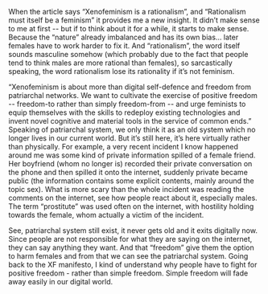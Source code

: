 When the article says “Xenofeminism is a rationalism”, and “Rationalism must 
itself be a feminism” it provides me a new insight. It didn’t make sense to me at first -- but if to think about it for a while, it starts to make sense. Because the “nature” already imbalanced and has its own bias… later females have to work harder to fix it. And “rationalism”, the word itself sounds masculine somehow (which probably due to the fact that people tend to think males are more rational than females), so sarcastically speaking, the word rationalism lose its rationality if it’s not feminism.

“Xenofeminism is about more than digital self-defence and freedom from patriarchal networks.  We want to cultivate the exercise of positive freedom -- freedom-to rather than simply freedom-from -- and urge feminists to equip themselves with the skills to 
redeploy existing technologies and invent novel cognitive and material tools 
in the service of common ends.” Speaking of patriarchal system, we only think it as an old system which no longer lives in our current world. But it’s still here, it’s here virtually rather than physically. For example, a very recent incident I know happened around me was some kind of private information spilled of a female friend. Her boyfriend (whom no longer is) recorded their private conversation on the phone and then spilled it onto the internet, suddenly private became public (the information contains some explicit contents, mainly around the topic sex). What is more scary than the whole incident was reading the comments on the internet, see how people react about it, especially males. The term “prostitute” was used often on the internet, with hostility holding towards the female, whom actually a victim of the incident. 

See, patriarchal system still exist, it never gets old and it exits digitally now. Since people are not responsible for what they are saying on the internet, they can say anything they want. And that “freedom” give them the option to harm females and from that we can see the patriarchal system. Going back to the XF manifesto, I kind of understand why people have to fight for positive freedom - rather than simple freedom. Simple freedom will fade away easily in our digital world.
